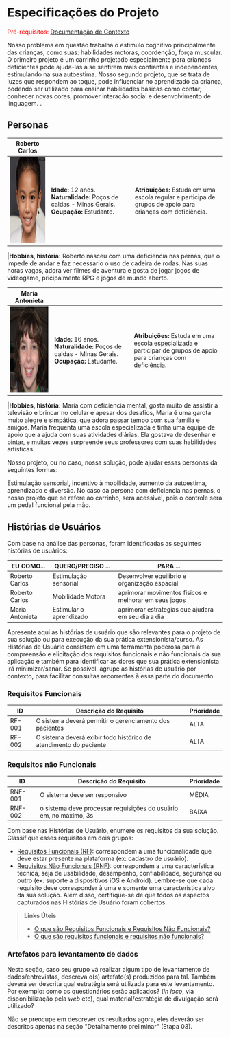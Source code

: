 # Especificações do Projeto

<span style="color:red">Pré-requisitos: <a href="1-Documentação de Contexto.md"> Documentação de Contexto</a></span>

 Nosso problema em questão trabalha o estimulo cognitivo principalmente das crianças, como suas: habilidades motoras, coordenção, força muscular.
O primeiro projeto é um carrinho projetado especialmente para crianças deficientes pode ajuda-las a se sentirem mais confiantes e independentes,
estimulando na sua autoestima. 
 Nosso segundo projeto, que se trata de luzes que respondem ao toque, pode influenciar no aprendizado da criança, podendo ser utilizado para ensinar 
habilidades basicas como contar, conhecer novas cores, promover interação social e desenvolvimento de linguagem.
.
## Personas


|**Roberto Carlos**|           |                             | 
|-------------------|-----------|-----------------------------|
<img src="https://github.com/ICEI-PUC-Minas-PPC-CC/ppc-cc-2023-1-ment2-noite-aplicacao-interativa/blob/main/Roberto%20Carlos.png" width="200" height="200"/>|**Idade:** 12 anos. **Naturalidade:** Poços de caldas - Minas Gerais. **Ocupação:** Estudante.       |**Atribuições:** Estuda em uma escola regular e participa de grupos de apoio para crianças com deficiência.

|**Hobbies, história:** Roberto nasceu com uma deficiencia nas pernas, que o impede de andar e faz necessario o uso de cadeira de rodas. Nas suas horas vagas, adora ver filmes de aventura e gosta de jogar jogos de videogame, pricipalmente RPG e jogos de mundo aberto.

|**Maria Antonieta**|           |                             | 
|-------------------|-----------|-----------------------------|
<img src="https://github.com/ICEI-PUC-Minas-PPC-CC/ppc-cc-2023-1-ment2-noite-aplicacao-interativa/blob/main/Maria%20Antonieta.png" width="200" height="200"/>|**Idade:** 16 anos. **Naturalidade:** Poços de caldas - Minas Gerais. **Ocupação:** Estudante.       |**Atribuições:** Estuda em uma escola especializada e participar de grupos de apoio para crianças com deficiência.

|**Hobbies, história:** Maria com deficiencia mental, gosta muito de assistir a televisão e brincar no celular e apesar dos desafios, Maria é uma garota muito alegre e simpática, que adora passar tempo com sua família e amigos. Maria frequenta uma escola especializada e tinha uma equipe de apoio que a ajuda com suas atividades diárias. Ela gostava de desenhar e pintar, e muitas vezes surpreende seus professores com suas habilidades artísticas.

Nosso projeto, ou no caso, nossa solução, pode ajudar essas personas da seguintes formas: 

Estimulação sensorial, incentivo à mobilidade, aumento da autoestima, aprendizado e diversão. No caso da persona com deficiencia nas pernas, o nosso projeto  que se refere ao carrinho, sera acessivel, pois o controle sera um pedal funcional pela mão.

## Histórias de Usuários

Com base na análise das personas, foram identificadas as seguintes histórias de usuários:

|EU COMO...| QUERO/PRECISO ...|PARA ... |
|--------------------|------------------------------------|----------------------------------------|
|Roberto Carlos | Estimulação sensorial| Desenvolver equilibrio e organização espacial |
|Roberto Carlos | Mobilidade Motora | aprimorar movimentos fisicos e melhorar em seus jogos |
|Maria Antonieta | Estimular o aprendizado | aprimorar estrategias que ajudará em seu dia a dia |

Apresente aqui as histórias de usuário que são relevantes para o projeto de sua solução ou para execução da sua prática extensionista/curso. As Histórias de Usuário consistem em uma ferramenta poderosa para a compreensão e elicitação dos requisitos funcionais e não funcionais da sua aplicação e também para identificar as dores que sua prática extensionista irá minimizar/sanar. Se possível, agrupe as histórias de usuário por contexto, para facilitar consultas recorrentes à essa parte do documento.


### Requisitos Funcionais

|ID    | Descrição do Requisito  | Prioridade |
|------|-----------------------------------------|----|
|RF-001| O sistema deverá permitir o gerenciamento dos pacientes | ALTA | 
|RF-002| O sistema deverá exibir todo histórico de atendimento do paciente   | ALTA |


### Requisitos não Funcionais

|ID     | Descrição do Requisito  |Prioridade |
|-------|-------------------------|----|
|RNF-001| O sistema deve ser responsivo | MÉDIA | 
|RNF-002| o sistema deve processar requisições do usuário em, no máximo, 3s |  BAIXA | 

Com base nas Histórias de Usuário, enumere os requisitos da sua solução. Classifique esses requisitos em dois grupos:

- [Requisitos Funcionais
 (RF)](https://pt.wikipedia.org/wiki/Requisito_funcional):
 correspondem a uma funcionalidade que deve estar presente na
  plataforma (ex: cadastro de usuário).
- [Requisitos Não Funcionais
  (RNF)](https://pt.wikipedia.org/wiki/Requisito_n%C3%A3o_funcional):
  correspondem a uma característica técnica, seja de usabilidade,
  desempenho, confiabilidade, segurança ou outro (ex: suporte a
  dispositivos iOS e Android).
Lembre-se que cada requisito deve corresponder à uma e somente uma
característica alvo da sua solução. Além disso, certifique-se de que
todos os aspectos capturados nas Histórias de Usuário foram cobertos.

> **Links Úteis**:
> - [O que são Requisitos Funcionais e Requisitos Não Funcionais?](https://codificar.com.br/requisitos-funcionais-nao-funcionais/)
> - [O que são requisitos funcionais e requisitos não funcionais?](https://analisederequisitos.com.br/requisitos-funcionais-e-requisitos-nao-funcionais-o-que-sao/)

### Artefatos para levantamento de dados

Nesta seção, caso seu grupo vá realizar algum tipo de levantamento de dados/entrevistas, descreva o(s) artefato(s) produzidos para tal. Também deverá ser descrita qual estratégia será utilizada para este levantamento. Por exemplo: como os questionários serão aplicados? (_in loco_, via disponibilização pela _web_ etc), qual material/estratégia de divulgação será utilizado? 

Não se preocupe em descrever os resultados agora, eles deverão ser descritos apenas na seção "Detalhamento preliminar" (Etapa 03).
